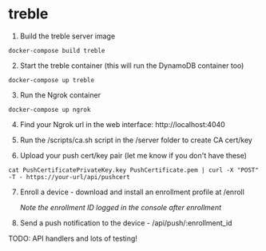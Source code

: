# treble

1. Build the treble server image

```
docker-compose build treble
```

2. Start the treble container (this will run the DynamoDB container too)

```
docker-compose up treble
```

3. Run the Ngrok container

```
docker-compose up ngrok
```

4. Find your Ngrok url in the web interface: http://localhost:4040

5. Run the /scripts/ca.sh script in the /server folder to create CA cert/key

6. Upload your push cert/key pair (let me know if you don't have these)

```
cat PushCertificatePrivateKey.key PushCertificate.pem | curl -X "POST" -T - https://your-url/api/pushcert
```

7. Enroll a device - download and install an enrollment profile at /enroll

   _Note the enrollment ID logged in the console after enrollment_

8. Send a push notification to the device - /api/push/:enrollment_id

TODO: API handlers and lots of testing!
